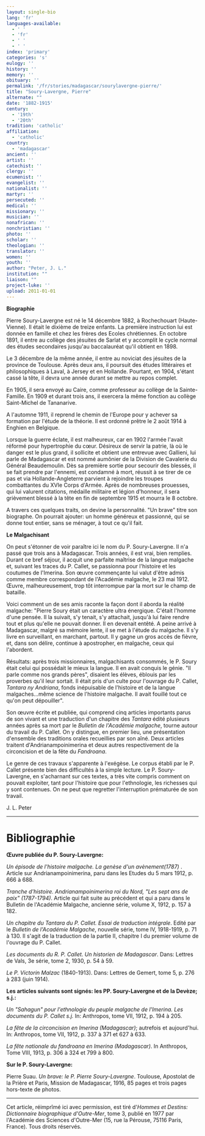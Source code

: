 ```yaml
---
layout: single-bio
lang: 'fr'
languages-available:
  - ' '
  - 'fr'
  - ' '
  - ' '
index: 'primary'
categories: 's'
eulogy: ''
history: ''
memory: ''
obituary: ''
permalink: '/fr/stories/madagascar/sourylavergne-pierre/'
title: "Soury-Lavergne, Pierre"
alternate: ""
date: '1882-1915'
century:
  - '19th'
  - '20th'
tradition: 'catholic'
affiliation:
  - 'catholic'
country:
  - 'madagascar'
ancient: ''
artist: ''
catechist: ''
clergy: ''
ecumenist: ''
evangelist: ''
nationalist: ''
martyr: ''
persecuted: ''
medical: ''
missionary: ''
musician: ''
nonafrican: ''
nonchristian: ''
photo: ''
scholar: ''
theologian: ''
translator: ''
women: ''
youth: ''
author: "Peter, J. L."
institution: ""
liaison: ""
project-luke: ''
upload: 2011-01-01
---
```




**Biographie**

Pierre Soury-Lavergne est né le 14 décembre 1882, à Rochechouart (Haute-Vienne). Il était le dixième de treize enfants. La première instruction lui est donnée en famille et chez les frères des Ecoles chrétiennes. En octobre 1891, il entre au collège des jésuites de Sarlat et y accomplit le cycle normal des études secondaires jusqu'au baccalauréat qu'il obtient en 1898.

Le 3 décembre de la même année, il entre au noviciat des jésuites de la province de Toulouse. Après deux ans, il poursuit des études littéraires et philosophiques à Laval, à Jersey et en Hollande. Pourtant, en 1904, s'étant cassé la tête, il devra une année durant se mettre au repos complet.

En 1905, il sera envoyé au Caire, comme professeur au collège de la Sainte-Famille. En 1909 et durant trois ans, il exercera la même fonction au collège Saint-Michel de Tananarive.

A l'automne 1911, il reprend le chemin de l'Europe pour y achever sa formation par l'étude de la théorie. Il est ordonné prêtre le 2 août 1914 à Enghien en Belgique.

Lorsque la guerre éclate, il est malheureux, car en 1902 l'armée l'avait réformé pour hypertrophie du cœur. Désireux de servir la patrie, là où le danger est le plus grand, il sollicite et obtient une entrevue avec Gallieni, lui parle de Madagascar et est nommé aumônier de la Division de Cavalerie du Général Beaudemoulin. Dès sa première sortie pour secourir des blessés, il se fait prendre par l'ennemi, est condamné à mort, réussit à se tirer de ce pas et via Hollande-Angleterre parvient à rejoindre les troupes combattantes du XVIe Corps d'Armée. Après de nombreuses prouesses, qui lui valurent citations, médaille militaire et légion d'honneur, il sera grièvement blessé à la tête en fin de septembre 1915 et mourra le 8 octobre.

A travers ces quelques traits, on devine la personnalité. "Un brave" titre son biographe. On pourrait ajouter: un homme généreux et passionné, qui se donne tout entier, sans se ménager, à tout ce qu'il fait.

**Le Malgachisant**

On peut s'étonner de voir paraître ici le nom du P. Soury-Lavergne. Il n'a passé que trois ans à Madagascar. Trois années, il est vrai, bien remplies. Durant ce bref séjour, il acquit une parfaite maîtrise de la langue malgache et, suivant les traces du P. Callet, se passionna pour l'histoire et les coutumes de l'Imerina. Son œuvre commençante lui valut d'être admis comme membre correspondant de l'Académie malgache, le 23 mai 1912. Œuvre, malheureusement, trop tôt interrompue par la mort sur le champ de bataille.

Voici comment un de ses amis raconte la façon dont il aborda la réalité malgache: "Pierre Soury était un caractère ultra énergique. C'était l'homme d'une pensée. Il la suivait, s'y tenait, s'y attachait, jusqu'à lui faire rendre tout et plus qu'elle ne pouvait donner. Il en devenait entêté. A peine arrivé à Madagascar, malgré sa mémoire lente, il se met à l'étude du malgache. Il s'y livre en surveillant, en marchant, partout. Il y gagne un gros accès de fièvre, et, dans son délire, continue à apostropher, en malgache, ceux qui l'abordent.

Résultats: après trois missionnaires, malgachisants consommés, le P. Soury était celui qui possédait le mieux la langue. Il en avait conquis le génie. "Il parle comme nos grands pères", disaient les élèves, éblouis par les proverbes qu'il leur sortait. Il était pris d'un culte pour l'ouvrage du P. Callet, *Tantara ny Andriana*, fonds inépuisable de l'histoire et de la langue malgaches...même science de l'histoire malgache. Il avait fouillé tout ce qu'on peut dépouiller".

Son œuvre écrite et publiée, qui comprend cinq articles importants parus de son vivant et une traduction d'un chapitre des *Tantara* édité plusieurs années après sa mort par le *Bulletin de l'Académie malgache*, tourne autour du travail du P. Callet. On y distingue, en premier lieu, une présentation d'ensemble des traditions orales recueillies par son aîné. Deux articles traitent d'Andrianampoinimerina et deux autres respectivement de la circoncision et de la fête du *Fandroana*.

Le genre de ces travaux s'apparente à l'exégèse. Le corpus établi par le P. Callet présente bien des difficultés à la simple lecture. Le P. Soury-Lavergne, en s'acharnant sur ces textes, a très vite compris comment on pouvait exploiter, tant pour l'histoire que pour l'ethnologie, les richesses qui y sont contenues. On ne peut que regretter l'interruption prématurée de son travail.

J. L. Peter

---

# Bibliographie

**Œuvre publiée du P. Soury-Lavergne:**

*Un épisode de l'histoire malgache. La genèse d'un avènement(1787)* . Article sur Andrianampoinimerina, paru dans les Etudes du 5 mars 1912, p. 666 à 688.

*Tranche d'histoire. Andrianampoinimerina roi du Nord, "Les sept ans de paix" (1787-1794)*. Article qui fait suite au précédent et qui a paru dans le Bulletin de l'Académie Malgache, ancienne série, volume X, 1912, p. 157 à 182.

*Un chapitre du Tantara du P. Callet. Essai de traduction intégrale*. Edité par le *Bulletin de l'Académie Malgache*, nouvelle série, tome IV, 1918-1919, p. 71 à 130. Il s'agit de la traduction de la partie II, chapitre I du premier volume de l'ouvrage du P. Callet.

*Les documents du R. P. Callet. Un historien de Madagascar*. Dans: Lettres de Vals, 3e série, tome 2, 1930, p. 54 à 59.

*Le P. Victorin Malzac* (1840-1913). Dans: Lettres de Gemert, tome 5, p. 276 à 283 (juin 1914).

**Les articles suivants sont signés: les PP. Soury-Lavergne et de la Devèze; s.j.:**

*Un "Sahagun" pour l'ethnologie du peuple malgache de l'Imerina. Les documents du P. Callet s.j.* In: Anthropos, tome VII, 1912, p. 194 à 205.

*La fête de la circoncision en Imerina (Madagascar)*; autrefois et aujourd'hui. In: Anthropos, tome VII, 1912, p. 337 à 371 et 627 à 633.

*La fête nationale du fandroana en Imerina (Madagascar)*. In Anthropos,  Tome VIII, 1913, p. 306 à 324 et 799 à 800.

**Sur le P. Soury-Lavergne:**

Pierre Suau. *Un brave: le P. Pierre Soury-Lavergne*. Toulouse, Apostolat de la Prière et Paris, Mission de Madagascar, 1916, 85 pages et trois pages hors-texte de photos.

---

Cet article, réimprîmé ici avec permission, est tiré d'*Hommes et Destins: Dictionnaire biographique d'Outre-Mer*, tome 3, publié en 1977 par l'Académie des Sciences d'Outre-Mer (15, rue la Pérouse, 75116 Paris, France). Tous droits réservés.